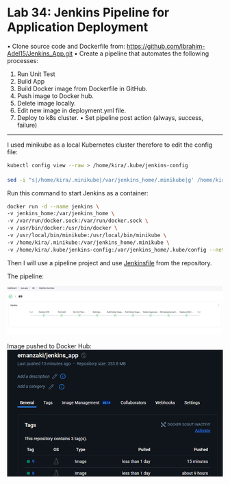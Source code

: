 # Lab 34: Jenkins Pipeline for Application Deployment

 • Clone source code and Dockerfile from: https://github.com/Ibrahim-Adel15/Jenkins_App.git
 • Create a pipeline that automates the following processes:
 1. Run Unit Test
 2. Build App
 3. Build Docker image from Dockerfile in GitHub.
 4. Push image to Docker hub.
 5. Delete image locally.
 6. Edit new image in deployment.yml file.
 7. Deploy to k8s cluster.
 • Set pipeline post action (always, success, failure)

 ---

I used minikube as a local Kubernetes cluster therefore to edit the config file:
```bash
kubectl config view --raw > /home/kira/.kube/jenkins-config

sed -i "s|/home/kira/.minikube|/var/jenkins_home/.minikube|g' /home/kira/.kube/jenkins-config|g"
```

Run this command to start Jenkins as a container:
```bash
docker run -d --name jenkins \
-v jenkins_home:/var/jenkins_home \
-v /var/run/docker.sock:/var/run/docker.sock \
-v /usr/bin/docker:/usr/bin/docker \
-v /usr/local/bin/minikube:/usr/local/bin/minikube \
-v /home/kira/.minikube:/var/jenkins_home/.minikube \
-v /home/kira/.kube/jenkins-config:/var/jenkins_home/.kube/config --network=host jenkins/jenkins:lts
```

Then I will use a pipeline project and use [Jenkinsfile](./Jenkinsfile) from the repository.


The pipeline:

![Pipeline](../images/34.png)

Image pushed to Docker Hub:
![Docker Image](../images/34-1.png)


